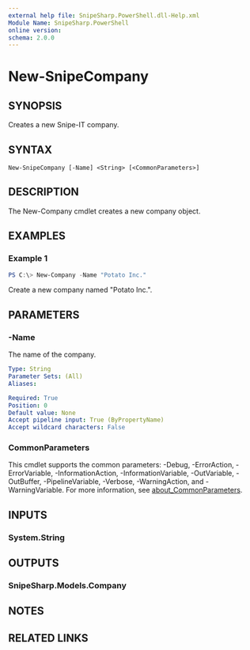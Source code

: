 ```yaml
---
external help file: SnipeSharp.PowerShell.dll-Help.xml
Module Name: SnipeSharp.PowerShell
online version:
schema: 2.0.0
---
```


# New-SnipeCompany

## SYNOPSIS
Creates a new Snipe-IT company.

## SYNTAX

```
New-SnipeCompany [-Name] <String> [<CommonParameters>]
```

## DESCRIPTION
The New-Company cmdlet creates a new company object.

## EXAMPLES

### Example 1
```powershell
PS C:\> New-Company -Name "Potato Inc."
```

Create a new company named "Potato Inc.".

## PARAMETERS

### -Name
The name of the company.

```yaml
Type: String
Parameter Sets: (All)
Aliases:

Required: True
Position: 0
Default value: None
Accept pipeline input: True (ByPropertyName)
Accept wildcard characters: False
```

### CommonParameters
This cmdlet supports the common parameters: -Debug, -ErrorAction, -ErrorVariable, -InformationAction, -InformationVariable, -OutVariable, -OutBuffer, -PipelineVariable, -Verbose, -WarningAction, and -WarningVariable. For more information, see [about_CommonParameters](http://go.microsoft.com/fwlink/?LinkID=113216).

## INPUTS

### System.String

## OUTPUTS

### SnipeSharp.Models.Company

## NOTES

## RELATED LINKS
